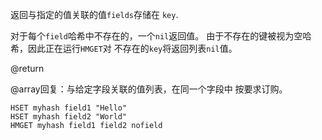 返回与指定的值关联的值`fields`存储在
`key`.

对于每个`field`哈希中不存在的，一个`nil`返回值。
由于不存在的键被视为空哈希，因此正在运行`HMGET`对
不存在的`key`将返回列表`nil`值。

@return

@array回复：与给定字段关联的值列表，在同一个字段中
按要求订购。

```cli
HSET myhash field1 "Hello"
HSET myhash field2 "World"
HMGET myhash field1 field2 nofield
```
